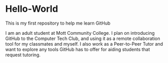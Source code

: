 # Hello-World
This is my first repository to help me learn GitHub

I am an adult student at Mott Community College. I plan on introducing GitHub to the Computer Tech Club, and
using it as a remote collaboration tool for my classmates and myself. I also work as a Peer-to-Peer Tutor
and want to explore any tools GitHub has to offer for aiding students that request tutoring.
